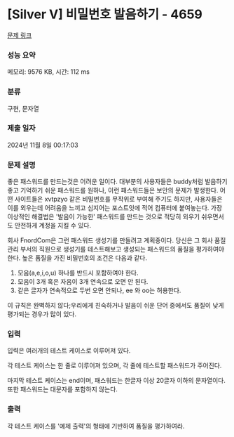 # [Silver V] 비밀번호 발음하기 - 4659 

[문제 링크](https://www.acmicpc.net/problem/4659) 

### 성능 요약

메모리: 9576 KB, 시간: 112 ms

### 분류

구현, 문자열

### 제출 일자

2024년 11월 8일 00:17:03

### 문제 설명

<p style="user-select: auto !important;">좋은 패스워드를 만드는것은 어려운 일이다. 대부분의 사용자들은 buddy처럼 발음하기 좋고 기억하기 쉬운 패스워드를 원하나, 이런 패스워드들은 보안의 문제가 발생한다. 어떤 사이트들은 xvtpzyo 같은 비밀번호를 무작위로 부여해 주기도 하지만, 사용자들은 이를 외우는데 어려움을 느끼고 심지어는 포스트잇에 적어 컴퓨터에 붙여놓는다. 가장 이상적인 해결법은 '발음이 가능한' 패스워드를 만드는 것으로 적당히 외우기 쉬우면서도 안전하게 계정을 지킬 수 있다. </p>

<p style="user-select: auto !important;">회사 FnordCom은 그런 패스워드 생성기를 만들려고 계획중이다. 당신은 그 회사 품질 관리 부서의 직원으로 생성기를 테스트해보고 생성되는 패스워드의 품질을 평가하여야 한다. 높은 품질을 가진 비밀번호의 조건은 다음과 같다.</p>

<ol style="user-select: auto !important;">
	<li style="user-select: auto !important;">모음(a,e,i,o,u) 하나를 반드시 포함하여야 한다.</li>
	<li style="user-select: auto !important;">모음이 3개 혹은 자음이 3개 연속으로 오면 안 된다.</li>
	<li style="user-select: auto !important;">같은 글자가 연속적으로 두번 오면 안되나, ee 와 oo는 허용한다.</li>
</ol>

<p style="user-select: auto !important;">이 규칙은 완벽하지 않다;우리에게 친숙하거나 발음이 쉬운 단어 중에서도 품질이 낮게 평가되는 경우가 많이 있다.</p>

### 입력 

 <p style="user-select: auto !important;">입력은 여러개의 테스트 케이스로 이루어져 있다.</p>

<p style="user-select: auto !important;">각 테스트 케이스는 한 줄로 이루어져 있으며, 각 줄에 테스트할 패스워드가 주어진다.</p>

<p style="user-select: auto !important;">마지막 테스트 케이스는 end이며, 패스워드는 한글자 이상 20글자 이하의 문자열이다. 또한 패스워드는 대문자를 포함하지 않는다.</p>

### 출력 

 <p style="user-select: auto !important;">각 테스트 케이스를 '예제 출력'의 형태에 기반하여 품질을 평가하여라.</p>

